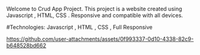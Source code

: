 Welcome to Crud App Project. This project is a website created using Javascript , HTML, CSS . Responsive and compatible with all devices.

#Technologies: Javascript , HTML , CSS , Full Responsive


https://github.com/user-attachments/assets/0f993337-0d10-4338-82c9-b648528bd662


